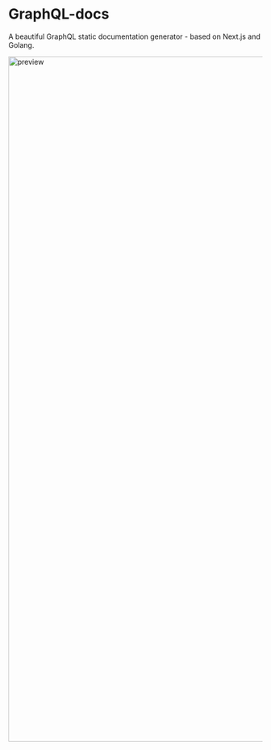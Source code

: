 # GraphQL-docs

A beautiful GraphQL static documentation generator - based on Next.js and Golang.

<img width="1355" alt="preview" src="https://github.com/martinthenth/graphql-docs/assets/9060839/218f4286-9873-4488-8084-4b92179fc7d5">

